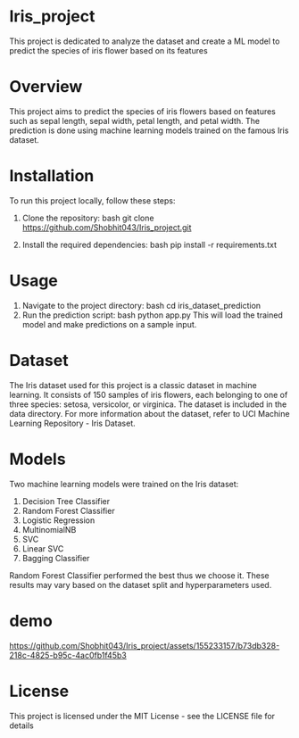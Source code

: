 # Iris_project
This project is dedicated to analyze the dataset and create a ML model to predict the species of iris flower based on its features
# Overview
This project aims to predict the species of iris flowers based on features such as sepal length, sepal
width, petal length, and petal width. The prediction is done using machine learning models trained on
the famous Iris dataset.

# Installation
To run this project locally, follow these steps:
1. Clone the repository:
bash
git clone https://github.com/Shobhit043/Iris_project.git

3. Install the required dependencies:
bash
pip install -r requirements.txt

# Usage
1. Navigate to the project directory:
bash
cd iris_dataset_prediction
2. Run the prediction script:
bash
python app.py
This will load the trained model and make predictions on a sample input.

# Dataset
The Iris dataset used for this project is a classic dataset in machine learning. It consists of 150
samples of iris flowers, each belonging to one of three species: setosa, versicolor, or virginica. The
dataset is included in the data directory.
For more information about the dataset, refer to UCI Machine Learning Repository - Iris Dataset.

# Models
Two machine learning models were trained on the Iris dataset:
1. Decision Tree Classifier
2. Random Forest Classifier
3. Logistic Regression
4. MultinomialNB
5. SVC
6. Linear SVC
7. Bagging Classifier

Random Forest Classifier performed the best thus we choose it.
These results may vary based on the dataset split and hyperparameters used.

# demo

https://github.com/Shobhit043/Iris_project/assets/155233157/b73db328-218c-4825-b95c-4ac0fb1f45b3

# License
This project is licensed under the MIT License - see the LICENSE file for details
